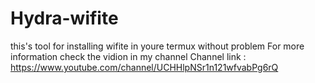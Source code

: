 # Hydra-wifite
this's tool for installing wifite in youre termux without problem
For more information check the vidion in my channel
Channel link : https://www.youtube.com/channel/UCHHlpNSr1n121wfvabPg6rQ

